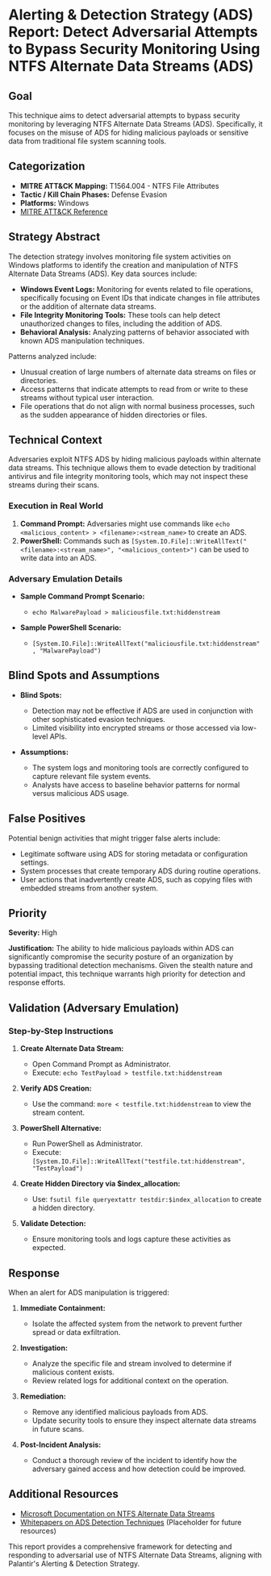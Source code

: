 # Alerting & Detection Strategy (ADS) Report: Detect Adversarial Attempts to Bypass Security Monitoring Using NTFS Alternate Data Streams (ADS)

## Goal
This technique aims to detect adversarial attempts to bypass security monitoring by leveraging NTFS Alternate Data Streams (ADS). Specifically, it focuses on the misuse of ADS for hiding malicious payloads or sensitive data from traditional file system scanning tools.

## Categorization

- **MITRE ATT&CK Mapping:** T1564.004 - NTFS File Attributes
- **Tactic / Kill Chain Phases:** Defense Evasion
- **Platforms:** Windows
- [MITRE ATT&CK Reference](https://attack.mitre.org/techniques/T1564/004)

## Strategy Abstract

The detection strategy involves monitoring file system activities on Windows platforms to identify the creation and manipulation of NTFS Alternate Data Streams (ADS). Key data sources include:

- **Windows Event Logs:** Monitoring for events related to file operations, specifically focusing on Event IDs that indicate changes in file attributes or the addition of alternate data streams.
- **File Integrity Monitoring Tools:** These tools can help detect unauthorized changes to files, including the addition of ADS.
- **Behavioral Analysis:** Analyzing patterns of behavior associated with known ADS manipulation techniques.

Patterns analyzed include:

- Unusual creation of large numbers of alternate data streams on files or directories.
- Access patterns that indicate attempts to read from or write to these streams without typical user interaction.
- File operations that do not align with normal business processes, such as the sudden appearance of hidden directories or files.

## Technical Context

Adversaries exploit NTFS ADS by hiding malicious payloads within alternate data streams. This technique allows them to evade detection by traditional antivirus and file integrity monitoring tools, which may not inspect these streams during their scans.

### Execution in Real World

1. **Command Prompt:** Adversaries might use commands like `echo <malicious_content> > <filename>:<stream_name>` to create an ADS.
2. **PowerShell:** Commands such as `[System.IO.File]::WriteAllText("<filename>:<stream_name>", "<malicious_content>")` can be used to write data into an ADS.

### Adversary Emulation Details

- **Sample Command Prompt Scenario:**
  - `echo MalwarePayload > maliciousfile.txt:hiddenstream`
  
- **Sample PowerShell Scenario:**
  - `[System.IO.File]::WriteAllText("maliciousfile.txt:hiddenstream", "MalwarePayload")`

## Blind Spots and Assumptions

- **Blind Spots:** 
  - Detection may not be effective if ADS are used in conjunction with other sophisticated evasion techniques.
  - Limited visibility into encrypted streams or those accessed via low-level APIs.

- **Assumptions:**
  - The system logs and monitoring tools are correctly configured to capture relevant file system events.
  - Analysts have access to baseline behavior patterns for normal versus malicious ADS usage.

## False Positives

Potential benign activities that might trigger false alerts include:

- Legitimate software using ADS for storing metadata or configuration settings.
- System processes that create temporary ADS during routine operations.
- User actions that inadvertently create ADS, such as copying files with embedded streams from another system.

## Priority

**Severity:** High

**Justification:** The ability to hide malicious payloads within ADS can significantly compromise the security posture of an organization by bypassing traditional detection mechanisms. Given the stealth nature and potential impact, this technique warrants high priority for detection and response efforts.

## Validation (Adversary Emulation)

### Step-by-Step Instructions

1. **Create Alternate Data Stream:**
   - Open Command Prompt as Administrator.
   - Execute: `echo TestPayload > testfile.txt:hiddenstream`

2. **Verify ADS Creation:**
   - Use the command: `more < testfile.txt:hiddenstream` to view the stream content.

3. **PowerShell Alternative:**
   - Run PowerShell as Administrator.
   - Execute: `[System.IO.File]::WriteAllText("testfile.txt:hiddenstream", "TestPayload")`

4. **Create Hidden Directory via $index_allocation:**
   - Use: `fsutil file queryextattr testdir:$index_allocation` to create a hidden directory.

5. **Validate Detection:**
   - Ensure monitoring tools and logs capture these activities as expected.

## Response

When an alert for ADS manipulation is triggered:

1. **Immediate Containment:**
   - Isolate the affected system from the network to prevent further spread or data exfiltration.
   
2. **Investigation:**
   - Analyze the specific file and stream involved to determine if malicious content exists.
   - Review related logs for additional context on the operation.

3. **Remediation:**
   - Remove any identified malicious payloads from ADS.
   - Update security tools to ensure they inspect alternate data streams in future scans.

4. **Post-Incident Analysis:**
   - Conduct a thorough review of the incident to identify how the adversary gained access and how detection could be improved.

## Additional Resources

- [Microsoft Documentation on NTFS Alternate Data Streams](https://docs.microsoft.com/en-us/windows/win32/fileio/alternate-data-streams)
- [Whitepapers on ADS Detection Techniques](#) (Placeholder for future resources)

This report provides a comprehensive framework for detecting and responding to adversarial use of NTFS Alternate Data Streams, aligning with Palantir's Alerting & Detection Strategy.